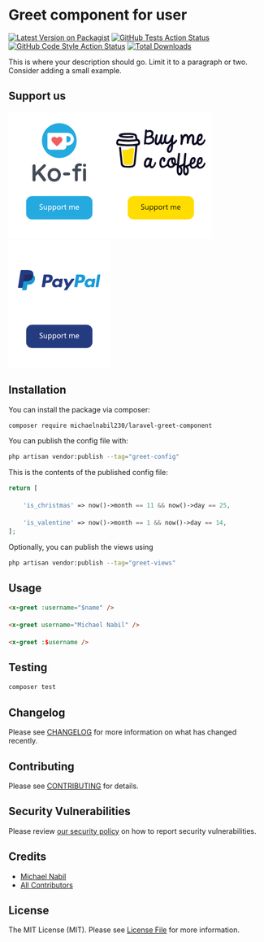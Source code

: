 # Greet component for user

[![Latest Version on Packagist](https://img.shields.io/packagist/v/michaelnabil230/laravel-greet-component.svg?style=flat-square)](https://packagist.org/packages/michaelnabil230/laravel-greet-component)
[![GitHub Tests Action Status](https://img.shields.io/github/workflow/status/michaelnabil230/laravel-greet-component/run-tests?label=tests)](https://github.com/michaelnabil230/laravel-greet-component/actions?query=workflow%3Arun-tests+branch%3Amain)
[![GitHub Code Style Action Status](https://img.shields.io/github/workflow/status/michaelnabil230/laravel-greet-component/Check%20&%20fix%20styling?label=code%20style)](https://github.com/michaelnabil230/laravel-greet-component/actions?query=workflow%3A"Check+%26+fix+styling"+branch%3Amain)
[![Total Downloads](https://img.shields.io/packagist/dt/michaelnabil230/laravel-greet-component.svg?style=flat-square)](https://packagist.org/packages/michaelnabil230/laravel-greet-component)

This is where your description should go. Limit it to a paragraph or two. Consider adding a small example.

## Support us

[![](.assets/ko-fi.png)](https://ko-fi.com/michaelnabil230)[![](.assets/buymeacoffee.png)](https://www.buymeacoffee.com/michaelnabil230)[![](.assets/paypal.png)](https://www.paypal.com/paypalme/MichaelNabil23)

## Installation

You can install the package via composer:

```bash
composer require michaelnabil230/laravel-greet-component
```

You can publish the config file with:

```bash
php artisan vendor:publish --tag="greet-config"
```

This is the contents of the published config file:

```php
return [

    'is_christmas' => now()->month == 11 && now()->day == 25,

    'is_valentine' => now()->month == 1 && now()->day == 14,
];
```

Optionally, you can publish the views using

```bash
php artisan vendor:publish --tag="greet-views"
```

## Usage

```html
<x-greet :username="$name" />

<x-greet username="Michael Nabil" />

<x-greet :$username />
```

## Testing

```bash
composer test
```

## Changelog

Please see [CHANGELOG](CHANGELOG.md) for more information on what has changed recently.

## Contributing

Please see [CONTRIBUTING](https://github.com/michaelnabil230/.github/blob/main/CONTRIBUTING.md) for details.

## Security Vulnerabilities

Please review [our security policy](../../security/policy) on how to report security vulnerabilities.

## Credits

- [Michael Nabil](https://github.com/michaelnabil230)
- [All Contributors](../../contributors)

## License

The MIT License (MIT). Please see [License File](LICENSE.md) for more information.
